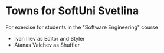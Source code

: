 # Towns for SoftUni Svetlina
For exercise for students in the "Software Engineering" course
- Ivan Iliev as Editor and Styler
- Atanas Valchev as Shuffler
